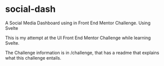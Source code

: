 # social-dash
A Social Media Dashboard using in Front End Mentor Challenge. Using Svelte

This is my attempt at the UI Front End Mentor Challenge while learning Svelte.

The Challenge information is in /challenge, that has a readme that explains what this challenge entails.